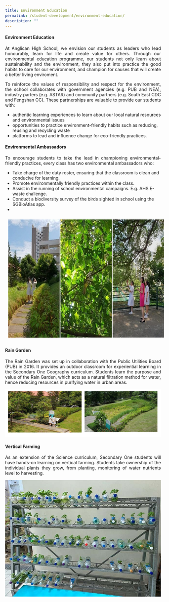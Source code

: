 ```yaml
---
title: Environment Education
permalink: /student-development/environment-education/
description: ""
---
```

#### Environment Education
<p align="justify">
At Anglican High School, we envision our students as leaders who lead honourably, learn for life and create value for others. Through our environmental education programme, our students not only learn about sustainability and the environment, they also put into practice the good habits to care for our environment, and champion for causes that will create a better living enviroment.</p>
<p align="justify">
To reinforce the values of responsibility and respect for the environment, the school collaborates with government agencies (e.g. PUB and NEA), industry parters (e.g. ASTAR) and community partners (e.g. South East CDC and Fengshan CC). These partnerships are valuable to provide our students with: </p>

* authentic learning experiences to learn about our local natural resources and environmental issues
* opportunities to practice environment-friendly habits such as reducing, reusing and recycling waste
* platforms to lead and influence change for eco-friendly practices.

#### Environmental Ambassadors
<p align="justify">
To encourage students to take the lead in championing environmental-friendly practices, every class has two environmental ambassadors who:</p>

* Take charge of the duty roster, ensuring that the classroom is clean and conducive for learning. 
* Promote environmentally friendly practices within the class. 
* Assist in the running of school environmental campaigns. E.g.  AHS E-waste challenge.  
* Conduct a biodiversity survey of the birds sighted in school using the SGBioAtlas app.
* 

<!-- Codes by HTML.am -->

<!-- CSS Code -->
<style type="text/css">
img.GeneratedImage {
width:730px;height:383px;margin:10px;border-width:0px;border-color:#000000;border-style:solid;
}
</style>

<!-- HTML Code -->
<img class="GeneratedImage" src="/images/Student%20Development/Environment%20Education/Environmental_Ambassador.jpg">


#### Rain Garden
<p align="justify">
The Rain Garden was set up in collaboration with the Public Utilities Board (PUB) in 2016. It provides an outdoor classroom for experiential learning in the Secondary One Geography curriculum. Students learn the purpose and value of the Rain Garden, which acts as a natural filtration method for water, hence reducing resources in purifying water in urban areas.</p>

![garden](/images/garden.png)

#### Vertical Farming
<p align="justify">
As an extension of the Science curriculum, Secondary One students will have hands-on learning on vertical farming. Students take ownership of the individual plants they grow, from planting, monitoring of water nutrients level to harvesting.</p>

![vf](/images/Vertical_farming_01.jpg)